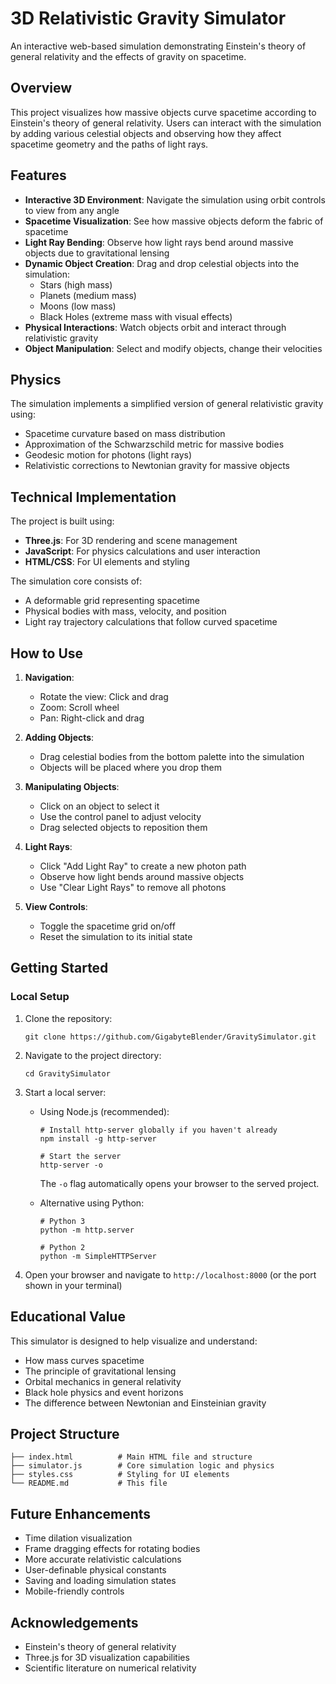 # 3D Relativistic Gravity Simulator

An interactive web-based simulation demonstrating Einstein's theory of general relativity and the effects of gravity on spacetime.

## Overview

This project visualizes how massive objects curve spacetime according to Einstein's theory of general relativity. Users can interact with the simulation by adding various celestial objects and observing how they affect spacetime geometry and the paths of light rays.

## Features

- **Interactive 3D Environment**: Navigate the simulation using orbit controls to view from any angle
- **Spacetime Visualization**: See how massive objects deform the fabric of spacetime
- **Light Ray Bending**: Observe how light rays bend around massive objects due to gravitational lensing
- **Dynamic Object Creation**: Drag and drop celestial objects into the simulation:
  - Stars (high mass)
  - Planets (medium mass)
  - Moons (low mass)
  - Black Holes (extreme mass with visual effects)
- **Physical Interactions**: Watch objects orbit and interact through relativistic gravity
- **Object Manipulation**: Select and modify objects, change their velocities

## Physics

The simulation implements a simplified version of general relativistic gravity using:
- Spacetime curvature based on mass distribution
- Approximation of the Schwarzschild metric for massive bodies
- Geodesic motion for photons (light rays)
- Relativistic corrections to Newtonian gravity for massive objects

## Technical Implementation

The project is built using:
- **Three.js**: For 3D rendering and scene management
- **JavaScript**: For physics calculations and user interaction
- **HTML/CSS**: For UI elements and styling

The simulation core consists of:
- A deformable grid representing spacetime
- Physical bodies with mass, velocity, and position
- Light ray trajectory calculations that follow curved spacetime

## How to Use

1. **Navigation**:
   - Rotate the view: Click and drag
   - Zoom: Scroll wheel
   - Pan: Right-click and drag

2. **Adding Objects**:
   - Drag celestial bodies from the bottom palette into the simulation
   - Objects will be placed where you drop them

3. **Manipulating Objects**:
   - Click on an object to select it
   - Use the control panel to adjust velocity
   - Drag selected objects to reposition them

4. **Light Rays**:
   - Click "Add Light Ray" to create a new photon path
   - Observe how light bends around massive objects
   - Use "Clear Light Rays" to remove all photons

5. **View Controls**:
   - Toggle the spacetime grid on/off
   - Reset the simulation to its initial state

## Getting Started

### Local Setup

1. Clone the repository:
   ```
   git clone https://github.com/GigabyteBlender/GravitySimulator.git
   ```

2. Navigate to the project directory:
   ```
   cd GravitySimulator
   ```

3. Start a local server:
   - Using Node.js (recommended):
     ```
     # Install http-server globally if you haven't already
     npm install -g http-server
     
     # Start the server
     http-server -o
     ```
     The `-o` flag automatically opens your browser to the served project.
     
   - Alternative using Python:
     ```
     # Python 3
     python -m http.server
     
     # Python 2
     python -m SimpleHTTPServer
     ```

4. Open your browser and navigate to `http://localhost:8000` (or the port shown in your terminal)


## Educational Value

This simulator is designed to help visualize and understand:
- How mass curves spacetime
- The principle of gravitational lensing
- Orbital mechanics in general relativity
- Black hole physics and event horizons
- The difference between Newtonian and Einsteinian gravity

## Project Structure

```
├── index.html          # Main HTML file and structure
├── simulator.js        # Core simulation logic and physics
├── styles.css          # Styling for UI elements
└── README.md           # This file
```

## Future Enhancements

- Time dilation visualization
- Frame dragging effects for rotating bodies
- More accurate relativistic calculations
- User-definable physical constants
- Saving and loading simulation states
- Mobile-friendly controls

## Acknowledgements

- Einstein's theory of general relativity
- Three.js for 3D visualization capabilities
- Scientific literature on numerical relativity